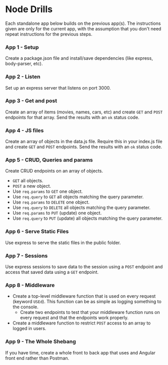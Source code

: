 # Node Drills
Each standalone app below builds on the previous app(s). The instructions given are only for the current app, with the assumption that you don't need repeat instructions for the previous steps.

### App 1 - Setup
Create a package.json file and install/save dependencies (like express, body-parser, etc).

### App 2 - Listen
Set up an express server that listens on port 3000.

### App 3 - Get and post
Create an array of items (movies, names, cars, etc) and create `GET` and `POST` endpoints for that array. Send the results with an `ok` status code.

### App 4 - JS files
Create an array of objects in the data.js file. Require this in your index.js file and create `GET` and `POST` endpoints. Send the results with an `ok` status code.

### App 5 - CRUD, Queries and params
Create CRUD endpoints on an array of objects. 
- `GET` all objects.
- `POST` a new object.
- Use `req.params` to `GET` one object.
- Use `req.query` to `GET` all objects matching the query parameter.
- Use `req.params` to `DELETE` one object.
- Use `req.query` to `DELETE` all objects matching the query parameter. 
- Use `req.params` to `PUT` (update) one object.
- Use `req.query` to `PUT` (update) all objects matching the query parameter. 

### App 6 - Serve Static Files
Use express to serve the static files in the public folder.

### App 7 - Sessions
Use express sessions to save data to the session using a `POST` endpoint and access that saved data using a `GET` endpoint.

### App 8 - Middleware
- Create a top-level middleware function that is used on every request (keyword `USEd`). This function can be as simple as logging something to the console.
  - Create two endpoints to test that your middleware function runs on every request and that the endpoints work properly.
- Create a middleware function to restrict `POST` access to an array to logged in users. 

### App 9 - The Whole Shebang
If you have time, create a whole front to back app that uses and Angular front end rather than Postman.
